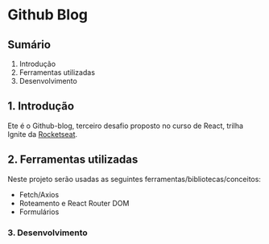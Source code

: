 # Github Blog

## Sumário

1. Introdução
2. Ferramentas utilizadas
3. Desenvolvimento

## 1. Introdução

Ete é o Github-blog, terceiro desafio proposto no curso de React, trilha Ignite da [Rocketseat](https://www.rocketseat.com.br/).

## 2. Ferramentas utilizadas

Neste projeto serão usadas as seguintes ferramentas/bibliotecas/conceitos:

- Fetch/Axios
- Roteamento e React Router DOM
- Formulários

### 3. Desenvolvimento

